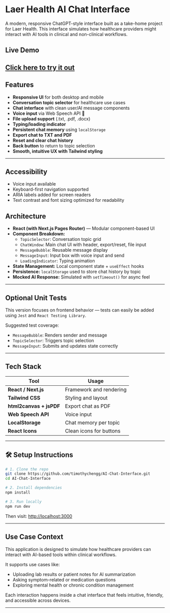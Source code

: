 # Laer Health AI Chat Interface

A modern, responsive ChatGPT-style interface built as a take-home project for Laer Health. This interface simulates how healthcare providers might interact with AI tools in clinical and non-clinical workflows.

## Live Demo

## [Click here to try it out](https://laer-chat-pfsojd4za-timothy-chengs-projects.vercel.app)

## Features

- **Responsive UI** for both desktop and mobile
- **Conversation topic selector** for healthcare use cases
- **Chat interface** with clean user/AI message components
- **Voice input** via Web Speech API 🎤
- **File upload support** (.txt, .pdf, .docx)
- **Typing/loading indicator**
- **Persistent chat memory** using `localStorage`
- **Export chat to TXT and PDF**
- **Reset and clear chat history**
- **Back button** to return to topic selection
- **Smooth, intuitive UX with Tailwind styling**

---

## Accessibility

- Voice input available
- Keyboard-first navigation supported
- ARIA labels added for screen readers
- Text contrast and font sizing optimized for readability

## Architecture

- **React (with Next.js Pages Router)** — Modular component-based UI
- **Component Breakdown:**
  - `TopicSelector`: Conversation topic grid
  - `ChatWindow`: Main chat UI with header, export/reset, file input
  - `MessageBubble`: Reusable message display
  - `MessageInput`: Input box with voice input and send
  - `LoadingIndicator`: Typing animation
- **State Management:** Local component state + `useEffect` hooks
- **Persistence:** `localStorage` used to store chat history by topic
- **Mocked AI Response:** Simulated with `setTimeout()` for async feel

---

## Optional Unit Tests

This version focuses on frontend behavior — tests can easily be added using `Jest` and `React Testing Library`.

Suggested test coverage:

- `MessageBubble`: Renders sender and message
- `TopicSelector`: Triggers topic selection
- `MessageInput`: Submits and updates state correctly

---

## Tech Stack

| Tool                    | Usage                   |
| ----------------------- | ----------------------- |
| **React / Next.js**     | Framework and rendering |
| **Tailwind CSS**        | Styling and layout      |
| **html2canvas + jsPDF** | Export chat as PDF      |
| **Web Speech API**      | Voice input             |
| **LocalStorage**        | Chat memory per topic   |
| **React Icons**         | Clean icons for buttons |

---

## 🛠 Setup Instructions

```bash
# 1. Clone the repo
git clone https://github.com/timothychengg/AI-Chat-Interface.git
cd AI-Chat-Interface

# 2. Install dependencies
npm install

# 3. Run locally
npm run dev
```

Then visit: [http://localhost:3000](http://localhost:3000)

---

## Use Case Context

This application is designed to simulate how healthcare providers can interact with AI-based tools within clinical workflows.

It supports use cases like:

- Uploading lab results or patient notes for AI summarization
- Asking symptom-related or medication questions
- Exploring mental health or chronic condition management

Each interaction happens inside a chat interface that feels intuitive, friendly, and accessible across devices.

---
